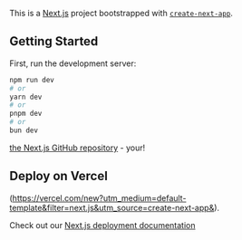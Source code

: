 This is a [Next.js](https://nextjs.org/) project bootstrapped with [`create-next-app`](https://github.com/vercel/next.js/tree/canary/packages/create-next-app).

## Getting Started

First, run the development server:

```bash
npm run dev
# or
yarn dev
# or
pnpm dev
# or
bun dev
```

[the Next.js GitHub repository](https://github.com/vercel/next.js/) - your!

## Deploy on Vercel

(https://vercel.com/new?utm_medium=default-template&filter=next.js&utm_source=create-next-app&).

Check out our [Next.js deployment documentation](https://nextjs.org/docs/deployment)
